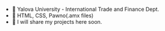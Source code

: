 - 👋 Yalova University - International Trade and Finance Dept.
- 🌱 HTML, CSS, Pawno(.amx files) 
- 💞️ I will share my projects here soon.
